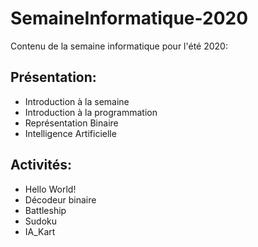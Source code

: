 # SemaineInformatique-2020
Contenu de la semaine informatique pour l'été 2020:

## Présentation:
* Introduction à la semaine
* Introduction à la programmation
* Représentation Binaire
* Intelligence Artificielle

## Activités:
* Hello World!
* Décodeur binaire
* Battleship
* Sudoku
* IA_Kart